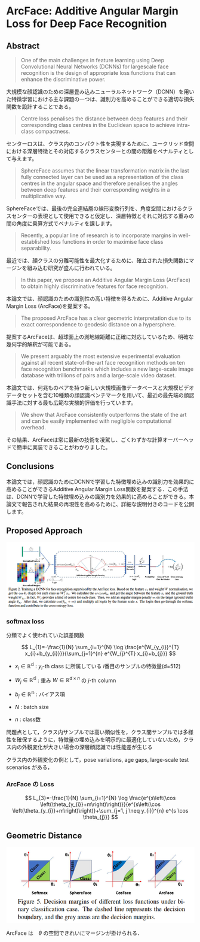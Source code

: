 # ArcFace: Additive Angular Margin Loss for Deep Face Recognition

## Abstract

>One of the main challenges in feature learning using Deep Convolutional Neural Networks (DCNNs) for largescale face recognition is the design of appropriate loss functions that can enhance the discriminative power.

大規模な顔認識のための深層畳み込みニューラルネットワーク（DCNN）を用いた特徴学習における主な課題の一つは、識別力を高めることができる適切な損失関数を設計することである。

>Centre loss penalises the distance between deep features and their corresponding class centres in the Euclidean space to achieve intra-class compactness.

センターロスは、クラス内のコンパクト性を実現するために、ユークリッド空間における深層特徴とその対応するクラスセンターとの間の距離をペナルティとして与えます。

>SphereFace assumes that the linear transformation matrix in the last fully connected layer can be used as a representation of the class centres in the angular space and therefore penalises the angles between deep features and their corresponding weights in a multiplicative way.

SphereFaceでは、最後の完全連結層の線形変換行列を、角度空間におけるクラスセンターの表現として使用できると仮定し、深層特徴とそれに対応する重みの間の角度に乗算方式でペナルティを課します。

>Recently, a popular line of research is to incorporate margins in well-established loss functions in order to maximise face class separability.

最近では、顔クラスの分離可能性を最大化するために、確立された損失関数にマージンを組み込む研究が盛んに行われている。

>In this paper, we propose an Additive Angular Margin Loss (ArcFace) to obtain highly discriminative features for face recognition.

本論文では、顔認識のための識別性の高い特徴を得るために、Additive Angular Margin Loss (ArcFace)を提案する。

>The proposed ArcFace has a clear geometric interpretation due to its exact correspondence to geodesic distance on a hypersphere.

提案するArcFaceは、超球面上の測地線距離に正確に対応しているため、明確な幾何学的解釈が可能である。

>We present arguably the most extensive experimental evaluation against all recent state-of-the-art face recognition methods on ten face recognition benchmarks which includes a new large-scale image database with trillions of pairs and a large-scale video dataset.

本論文では、何兆ものペアを持つ新しい大規模画像データベースと大規模ビデオデータセットを含む10種類の顔認識ベンチマークを用いて、最近の最先端の顔認識手法に対する最も広範な実験的評価を行っています。

>We show that ArcFace consistently outperforms the state of the art and can be easily implemented with negligible computational overhead.

その結果、ArcFaceは常に最新の技術を凌駕し、ごくわずかな計算オーバーヘッドで簡単に実装できることがわかりました。

## Conclusions

本論文では，顔認識のためにDCNNで学習した特徴埋め込みの識別力を効果的に高めることができるAdditive Angular Margin Loss関数を提案する．この手法は、DCNNで学習した特徴埋め込みの識別力を効果的に高めることができる。本論文で報告された結果の再現性を高めるために、詳細な説明付きのコードを公開します。

## Proposed Approach

![](2021-07-01-12-05-29.png)

### softmax loss

分類でよく使われていた誤差関数

$$
L_{1}=-\frac{1}{N} \sum_{i=1}^{N} \log \frac{e^{W_{y_{i}}^{T} x_{i}+b_{y_{i}}}}{\sum_{j=1}^{n} e^{W_{j}^{T} x_{i}+b_{j}}}
$$

* $x_i \in \mathbb{R^d}$ : $y_i$-th class に所属している $i$番目のサンプルの特徴量(d=512)

* $W_j \in \mathbb{R^d}$ : 重み $W \in \mathbb{R}^{d \times n}$ の $j$-th column

* $b_j \in \mathbb{R^n}$ : バイアス項

* $N$ : batch size

* $n$ : class数

問題点として，クラス内サンプルでは高い類似性を，クラス間サンプルでは多様性を確保するように，特徴量の埋め込みを明示的に最適化していないため，クラス内の外観変化が大きい場合の深層顔認識では性能差が生じる

クラス内の外観変化の例として，pose variations, age gaps, large-scale test scenarios がある，

### ArcFace の Loss

$$
L_{3}=-\frac{1}{N} \sum_{i=1}^{N} \log \frac{e^{s\left(\cos \left(\theta_{y_{i}}+m\right)\right)}}{e^{s\left(\cos \left(\theta_{y_{i}}+m\right)\right)}+\sum_{j=1, j \neq y_{i}}^{n} e^{s \cos \theta_{j}}}
$$

## Geometric Distance

![](2021-07-01-11-26-17.png)

ArcFace は　$\theta$ の空間できれいにマージンが掛けられる．　
